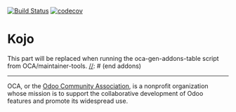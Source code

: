 [![Build Status](https://travis-ci.org/sob0808/kjm.svg?branch=master)](https://travis-ci.org/sob0808/kjm)
[![codecov](https://codecov.io/gh/OCA/${REPO_NAME}/branch/${BRANCH_NAME}/graph/badge.svg)](https://codecov.io/gh/OCA/${REPO_NAME})

# Kojo

[//]: # (addons)
This part will be replaced when running the oca-gen-addons-table script from OCA/maintainer-tools.
[//]: # (end addons)

----

OCA, or the [Odoo Community Association](http://odoo-community.org/), is a nonprofit organization whose
mission is to support the collaborative development of Odoo features and
promote its widespread use.
